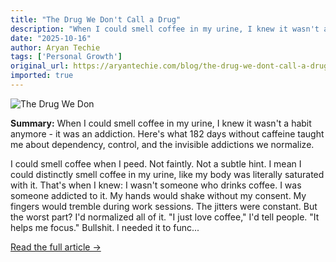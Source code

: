 ```yaml
---
title: "The Drug We Don't Call a Drug"
description: "When I could smell coffee in my urine, I knew it wasn't a habit anymore - it was an addiction. Here's what 182 days without caffeine taught me about dependency, control, and the invisible addictions w..."
date: "2025-10-16"
author: Aryan Techie
tags: ['Personal Growth']
original_url: https://aryantechie.com/blog/the-drug-we-dont-call-a-drug
imported: true
---
```


![The Drug We Don](https://aryantechie.com/images/covers/11-coffee.png)

**Summary:** When I could smell coffee in my urine, I knew it wasn't a habit anymore - it was an addiction. Here's what 182 days without caffeine taught me about dependency, control, and the invisible addictions we normalize.

I could smell coffee when I peed. Not faintly. Not a subtle hint. I mean I could distinctly smell coffee in my urine, like my body was literally saturated with it. That's when I knew: I wasn't someone who drinks coffee. I was someone addicted to it. My hands would shake without my consent. My fingers would tremble during work sessions. The jitters were constant. But the worst part? I'd normalized all of it. "I just love coffee," I'd tell people. "It helps me focus." Bullshit. I needed it to func...

[Read the full article →](https://aryantechie.com/blog/the-drug-we-dont-call-a-drug)